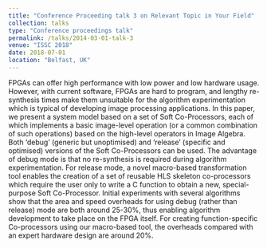 ```yaml
---
title: "Conference Proceeding talk 3 on Relevant Topic in Your Field"
collection: talks
type: "Conference proceedings talk"
permalink: /talks/2014-03-01-talk-3
venue: "ISSC 2018"
date: 2018-07-01
location: "Belfast, UK"
---
```

FPGAs can offer high performance with low power and low hardware usage. However, with current software, FPGAs
are hard to program, and lengthy re-synthesis times make them unsuitable for the algorithm experimentation which is typical of developing image processing applications. In this paper, we present a system model based on a set of Soft Co-Processors, each of which implements a basic image-level operation (or a common combination of such operations) based on the high-level operators in Image Algebra. Both ‘debug’ (generic but unoptimised) and ‘release’ (specific and optimised) versions of the Soft Co-Processors can be used. The advantage of debug mode is that no re-synthesis is required during algorithm experimentation. For release mode, a novel macro-based transformation tool enables the creation of a set of reusable HLS skeleton co-processors which require the user only to write a C function to obtain a new, special-purpose Soft Co-Processor. Initial experiments with several algorithms show that the area and speed overheads for using debug (rather than release) mode are both around 25-30%, thus enabling algorithm development to take place on the FPGA itself. For creating function-specific Co-processors using our macro-based tool, the overheads compared with an expert hardware design are around 20%.
